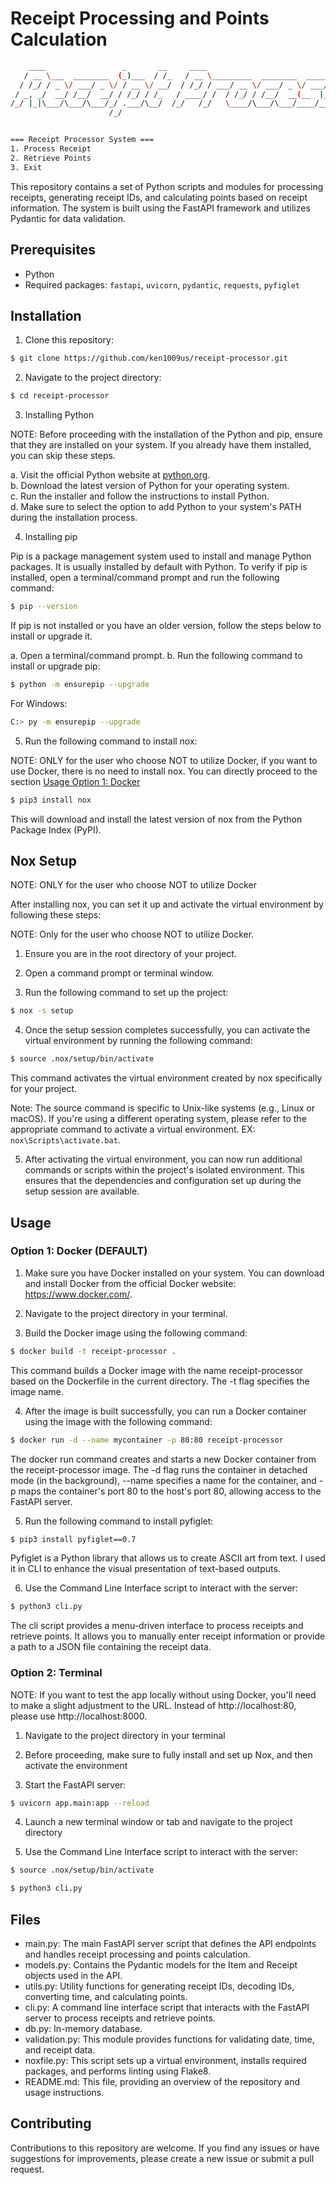 # Receipt Processing and Points Calculation

```bash
    ____                 _       __     ____
   / __ \___  ________  (_)___  / /_   / __ \_________  ________  ______________  _____
  / /_/ / _ \/ ___/ _ \/ / __ \/ __/  / /_/ / ___/ __ \/ ___/ _ \/ ___/ ___/ __ \/ ___/
 / _, _/  __/ /__/  __/ / /_/ / /_   / ____/ /  / /_/ / /__/  __(__  |__  ) /_/ / /
/_/ |_|\___/\___/\___/_/ .___/\__/  /_/   /_/   \____/\___/\___/____/____/\____/_/
                      /_/


=== Receipt Processor System ===
1. Process Receipt
2. Retrieve Points
3. Exit
```

This repository contains a set of Python scripts and modules for processing receipts, generating receipt IDs, and calculating points based on receipt information. The system is built using the FastAPI framework and utilizes Pydantic for data validation.

## Prerequisites

- Python
- Required packages: `fastapi`, `uvicorn`, `pydantic`, `requests`, `pyfiglet`

## Installation

1. Clone this repository:

```bash
$ git clone https://github.com/ken1009us/receipt-processor.git
```

2. Navigate to the project directory:

```bash
$ cd receipt-processor
```

3. Installing Python

NOTE: Before proceeding with the installation of the Python and pip, ensure that they are installed on your system. If you already have them installed, you can skip these steps.

a. Visit the official Python website at [python.org](https://www.python.org/).\
b. Download the latest version of Python for your operating system.\
c. Run the installer and follow the instructions to install Python.\
d. Make sure to select the option to add Python to your system's PATH during the installation process.

4. Installing pip

Pip is a package management system used to install and manage Python packages. It is usually installed by default with Python. To verify if pip is installed, open a terminal/command prompt and run the following command:

```bash
$ pip --version
```

If pip is not installed or you have an older version, follow the steps below to install or upgrade it.

a. Open a terminal/command prompt.
b. Run the following command to install or upgrade pip:

```bash
$ python -m ensurepip --upgrade
```

For Windows:

```bash
C:> py -m ensurepip --upgrade
```

5. Run the following command to install nox:

NOTE: ONLY for the user who choose NOT to utilize Docker, if you want to use Docker, there is no need to install nox. You can directly proceed to the section [Usage Option 1: Docker](#usage)


```bash
$ pip3 install nox
```

This will download and install the latest version of nox from the Python Package Index (PyPI).

## Nox Setup

NOTE: ONLY for the user who choose NOT to utilize Docker

After installing nox, you can set it up and activate the virtual environment by following these steps:

NOTE: Only for the user who choose NOT to utilize Docker.

1. Ensure you are in the root directory of your project.

2. Open a command prompt or terminal window.

3. Run the following command to set up the project:

```bash
$ nox -s setup
```

4. Once the setup session completes successfully, you can activate the virtual environment by running the following command:

```bash
$ source .nox/setup/bin/activate
```

This command activates the virtual environment created by nox specifically for your project.

Note: The source command is specific to Unix-like systems (e.g., Linux or macOS). If you're using a different operating system, please refer to the appropriate command to activate a virtual environment. EX: `nox\Scripts\activate.bat`.

5. After activating the virtual environment, you can now run additional commands or scripts within the project's isolated environment. This ensures that the dependencies and configuration set up during the setup session are available.

## Usage

### Option 1: Docker (DEFAULT)

1. Make sure you have Docker installed on your system. You can download and install Docker from the official Docker website: https://www.docker.com/.

2. Navigate to the project directory in your terminal.

3. Build the Docker image using the following command:

```bash
$ docker build -t receipt-processor .
```

This command builds a Docker image with the name receipt-processor based on the Dockerfile in the current directory. The -t flag specifies the image name.

4. After the image is built successfully, you can run a Docker container using the image with the following command:

```bash
$ docker run -d --name mycontainer -p 80:80 receipt-processor
```

The docker run command creates and starts a new Docker container from the receipt-processor image. The -d flag runs the container in detached mode (in the background), --name specifies a name for the container, and -p maps the container's port 80 to the host's port 80, allowing access to the FastAPI server.

5. Run the following command to install pyfiglet:

```bash
$ pip3 install pyfiglet==0.7
```

Pyfiglet is a Python library that allows us to create ASCII art from text. I used it in CLI to enhance the visual presentation of text-based outputs.

6. Use the Command Line Interface script to interact with the server:

```bash
$ python3 cli.py
```

The cli script provides a menu-driven interface to process receipts and retrieve points. It allows you to manually enter receipt information or provide a path to a JSON file containing the receipt data.

### Option 2: Terminal

NOTE: If you want to test the app locally without using Docker, you'll need to make a slight adjustment to the URL. Instead of http://localhost:80, please use http://localhost:8000.

1. Navigate to the project directory in your terminal

2. Before proceeding, make sure to fully install and set up Nox, and then activate the environment

3. Start the FastAPI server:

```bash
$ uvicorn app.main:app --reload
```

4. Launch a new terminal window or tab and navigate to the project directory

5. Use the Command Line Interface script to interact with the server:

```bash
$ source .nox/setup/bin/activate

$ python3 cli.py
```

## Files

- main.py: The main FastAPI server script that defines the API endpoints and handles receipt processing and points calculation.
- models.py: Contains the Pydantic models for the Item and Receipt objects used in the API.
- utils.py: Utility functions for generating receipt IDs, decoding IDs, converting time, and calculating points.
- cli.py: A command line interface script that interacts with the FastAPI server to process receipts and retrieve points.
- db.py: In-memory database.
- validation.py: This module provides functions for validating date, time, and receipt data.
- noxfile.py: This script sets up a virtual environment, installs required packages, and performs linting using Flake8.
- README.md: This file, providing an overview of the repository and usage instructions.

## Contributing

Contributions to this repository are welcome. If you find any issues or have suggestions for improvements, please create a new issue or submit a pull request.
